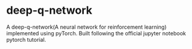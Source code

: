 # deep-q-network
A deep-q-network(A neural network for reinforcement learning) implemented using pyTorch. Built following the official jupyter notebook pytorch tutorial.
